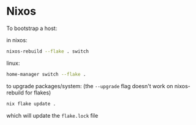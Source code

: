 # Nixos

To bootstrap a host:

in nixos:
```bash
nixos-rebuild --flake . switch
```

linux:
```bash
home-manager switch --flake .
```

to upgrade packages/system:
(the `--upgrade` flag doesn't work on nixos-rebuild for flakes)
```bash
nix flake update .
```
which will update the `flake.lock` file

